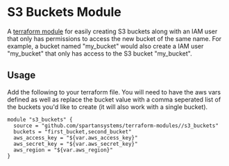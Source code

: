 # S3 Buckets Module

A [terraform module](https://www.terraform.io/docs/modules/usage.html) for
easily creating S3 buckets along with an IAM user that only has permissions to
access the new bucket of the same name. For example, a bucket named "my_bucket"
would also create a IAM user "my_bucket" that only has access to the S3 bucket
"my_bucket".

## Usage

Add the following to your terraform file. You will need to have the aws vars
defined as well as replace the bucket value with a comma seperated list of the
buckets you'd like to create (it will also work with a single bucket).

```hcl
module "s3_buckets" {
  source = "github.com/spartansystems/terraform-modules//s3_buckets"
  buckets = "first_bucket,second_bucket"
  aws_access_key = "${var.aws_access_key}"
  aws_secret_key = "${var.aws_secret_key}"
  aws_region = "${var.aws_region}"
}
```

